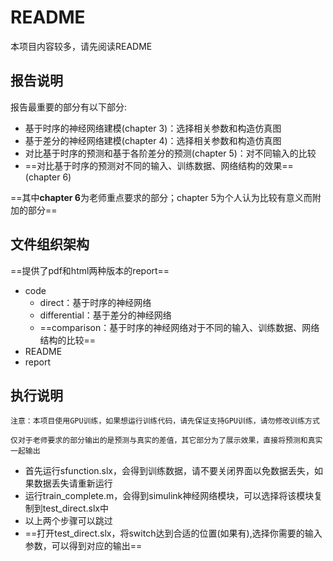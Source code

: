 # README

本项目内容较多，请先阅读README

## 报告说明

报告最重要的部分有以下部分:

* 基于时序的神经网络建模(chapter 3)：选择相关参数和构造仿真图
* 基于差分的神经网络建模(chapter 4)：选择相关参数和构造仿真图
* 对比基于时序的预测和基于各阶差分的预测(chapter 5)：对不同输入的比较
* ==对比基于时序的预测对不同的输入、训练数据、网络结构的效果==(chapter 6)

==其中**chapter 6**为老师重点要求的部分；chapter 5为个人认为比较有意义而附加的部分==

## 文件组织架构

==提供了pdf和html两种版本的report==

* code
  * direct：基于时序的神经网络
  * differential：基于差分的神经网络
  * ==comparison：基于时序的神经网络对于不同的输入、训练数据、网络结构的比较==
* README
* report

## 执行说明

`注意：本项目使用GPU训练，如果想运行训练代码，请先保证支持GPU训练，请勿修改训练方式`

`仅对于老师要求的部分输出的是预测与真实的差值，其它部分为了展示效果，直接将预测和真实一起输出`

* 首先运行sfunction.slx，会得到训练数据，请不要关闭界面以免数据丢失，如果数据丢失请重新运行
* 运行train_complete.m，会得到simulink神经网络模块，可以选择将该模块复制到test_direct.slx中
* 以上两个步骤可以跳过
* ==打开test_direct.slx，将switch达到合适的位置(如果有),选择你需要的输入参数，可以得到对应的输出==